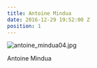 ```yaml
---
title: Antoine Mindua
date: 2016-12-29 19:52:00 Z
position: 1
---
```


![antoine_mindua04.jpg](/uploads/antoine_mindua04.jpg)

Antoine Mindua
